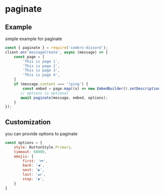 # paginate 

## Example
simple example for paginate

```js
const { paginate } = require('coders-discord');
client.on('messageCreate', async (message) => {
    const page = [
        'This is page 1',
        'This is page 2',
        'This is page 3',
        'This is page 4',
    ]
    if (message.content === '!ping') {
        const embed = page.map((x) => new EmbedBuilder().setDescription(x));
       // options is optional
       await paginate(message, embed, options);
    }
});
```
## Customization
you can provide options to paginate

```js
const options = {
    style: ButtonStyle.Primary,
    timeout: 60000,
    emojis: {
        first: '⏮',
        back: '◀',
        next: '▶',
        last: '⏭',
        stop: '⏹',
    }
}
```


